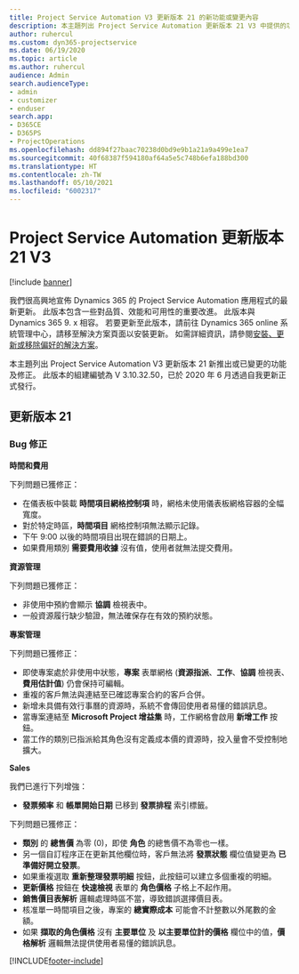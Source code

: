 ```yaml
---
title: Project Service Automation V3 更新版本 21 的新功能或變更內容
description: 本主題列出 Project Service Automation 更新版本 21 V3 中提供的功能和修正。
author: ruhercul
ms.custom: dyn365-projectservice
ms.date: 06/19/2020
ms.topic: article
ms.author: ruhercul
audience: Admin
search.audienceType:
- admin
- customizer
- enduser
search.app:
- D365CE
- D365PS
- ProjectOperations
ms.openlocfilehash: dd894f27baac70238d0bd9e9b1a21a9a499e1ea7
ms.sourcegitcommit: 40f68387f594180af64a5e5c748b6efa188bd300
ms.translationtype: HT
ms.contentlocale: zh-TW
ms.lasthandoff: 05/10/2021
ms.locfileid: "6002317"
---
```

# <a name="project-service-automation-update-release-21-v3"></a>Project Service Automation 更新版本 21 V3

[!include [banner](../includes/psa-now-project-operations.md)]

我們很高興地宣佈 Dynamics 365 的 Project Service Automation 應用程式的最新更新。 此版本包含一些對品質、效能和可用性的重要改進。 此版本與 Dynamics 365 9. x 相容。 若要更新至此版本，請前往 Dynamics 365 online 系統管理中心，請移至解決方案頁面以安裝更新。 如需詳細資訊，請參閱[安裝、更新或移除偏好的解決方案](/power-platform/admin/install-remove-preferred-solution)。

本主題列出 Project Service Automation V3 更新版本 21 新推出或已變更的功能及修正。 此版本的組建編號為 V 3.10.32.50，已於 2020 年 6 月透過自我更新正式發行。

## <a name="update-release-21"></a>更新版本 21

### <a name="bug-fixes"></a>Bug 修正

**時間和費用**

下列問題已獲修正：

- 在儀表板中裝載 **時間項目網格控制項** 時，網格未使用儀表板網格容器的全幅寬度。
- 對於特定時區，**時間項目** 網格控制項無法顯示記錄。
- 下午 9:00 以後的時間項目出現在錯誤的日期上。
- 如果費用類別 **需要費用收據** 沒有值，使用者就無法提交費用。

**資源管理**

下列問題已獲修正：

- 非使用中預約會顯示 **協調** 檢視表中。
- 一般資源履行缺少驗證，無法確保存在有效的預約狀態。

**專案管理**

下列問題已獲修正：

- 即使專案處於非使用中狀態，**專案** 表單網格 (**資源指派**、**工作**、**協調** 檢視表、**費用估計值**) 仍會保持可編輯。
- 重複的客戶無法與連結至已確認專案合約的客戶合併。
- 新增未具備有效行事曆的資源時，系統不會傳回使用者易懂的錯誤訊息。
- 當專案連結至 **Microsoft Project 增益集** 時，工作網格會啟用 **新增工作** 按鈕。
- 當工作的類別已指派給其角色沒有定義成本價的資源時，投入量會不受控制地擴大。

**Sales**

我們已進行下列增強：

- **發票頻率** 和 **帳單開始日期** 已移到 **發票排程** 索引標籤。

下列問題已獲修正：

- **類別** 的 **總售價** 為零 (0)，即使 **角色** 的總售價不為零也一樣。
- 另一個自訂程序正在更新其他欄位時，客戶無法將 **發票狀態** 欄位值變更為 **已準備好開立發票**。
- 如果重複選取 **重新整理發票明細** 按鈕，此按鈕可以建立多個重複的明細。
- **更新價格** 按鈕在 **快速檢視** 表單的 **角色價格** 子格上不起作用。
- **銷售價目表解析** 邏輯處理時區不當，導致錯誤選擇價目表。
- 核准單一時間項目之後，專案的 **總實際成本** 可能會不計整數以外尾數的金額。
- 如果 **擷取的角色價格** 沒有 **主要單位** 及 **以主要單位計的價格** 欄位中的值，**價格解析** 邏輯無法提供使用者易懂的錯誤訊息。


[!INCLUDE[footer-include](../includes/footer-banner.md)]
